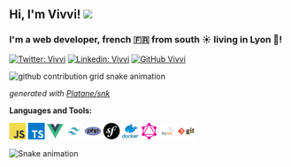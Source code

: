 <h2> Hi, I'm Vivvi! <img src="https://media.giphy.com/media/mGcNjsfWAjY5AEZNw6/giphy.gif" width="50"></h2>
<h3>I'm a web developer, french 🇫🇷  from south ☀️ living in Lyon 🦁!</h3>

[![Twitter: Vivvi](https://img.shields.io/twitter/follow/VirginieVachet?style=social)](https://twitter.com/VirginieVachet)
[![Linkedin: Vivvi](https://img.shields.io/badge/-VachetVirginie-blue?style=flat-square&logo=Linkedin&logoColor=white&link=https://www.linkedin.com/in/vachetvirginie/)](https://www.linkedin.com/in/vachetvirginie/)
[![GitHub Vivvi](https://img.shields.io/github/followers/VachetVirginie?label=follow&style=social)](https://github.com/vachetvirginie)

<picture>
  <source media="(prefers-color-scheme: dark)" srcset="https://raw.githubusercontent.com/VachetVirginie/VachetVirginie/output/github-contribution-grid-snake-dark.svg">
  <source media="(prefers-color-scheme: light)" srcset="https://raw.githubusercontent.com/VachetVirginie/VachetVirginie/output/github-contribution-grid-snake.svg">
  <img alt="github contribution grid snake animation" src="https://raw.githubusercontent.com/VachetVirginie/VachetVirginie/output/github-contribution-grid-snake.svg">
</picture>

_generated with [Platane/snk](https://github.com/Platane/snk)_
<!-- [![Top Langs](https://github-readme-stats.vercel.app/api/top-langs/?username=vachetvirginie&theme=radical)](https://github.com/anuraghazra/github-readme-stats) -->

**Languages and Tools:**  

<code><img height="30" src="https://raw.githubusercontent.com/github/explore/80688e429a7d4ef2fca1e82350fe8e3517d3494d/topics/javascript/javascript.png"></code>
<code><img height="30" src="https://raw.githubusercontent.com/github/explore/80688e429a7d4ef2fca1e82350fe8e3517d3494d/topics/typescript/typescript.png"></code>
<code><img height="30" src="https://raw.githubusercontent.com/github/explore/80688e429a7d4ef2fca1e82350fe8e3517d3494d/topics/vue/vue.png"></code>
<code><img height="30" src="https://raw.githubusercontent.com/github/explore/80688e429a7d4ef2fca1e82350fe8e3517d3494d/topics/tailwind/tailwind.png"></code>
<code><img height="30" src="https://raw.githubusercontent.com/github/explore/80688e429a7d4ef2fca1e82350fe8e3517d3494d/topics/php/php.png"></code>
<code><img height="30" src="https://raw.githubusercontent.com/github/explore/80688e429a7d4ef2fca1e82350fe8e3517d3494d/topics/symfony/symfony.png"></code>
<code><img height="30" src="https://raw.githubusercontent.com/github/explore/80688e429a7d4ef2fca1e82350fe8e3517d3494d/topics/docker/docker.png"></code>
<code><img height="30" src="https://raw.githubusercontent.com/github/explore/5c058a388828bb5fde0bcafd4bc867b5bb3f26f3/topics/graphql/graphql.png"></code>
<code><img height="30" src="https://raw.githubusercontent.com/github/explore/80688e429a7d4ef2fca1e82350fe8e3517d3494d/topics/mysql/mysql.png"></code>
<code><img height="30" src="https://raw.githubusercontent.com/github/explore/80688e429a7d4ef2fca1e82350fe8e3517d3494d/topics/git/git.png"></code>

<img src="https://raw.githubusercontent.com/vachetvirginie/vachetvirginie/output/snake.svg" alt="Snake animation" />

